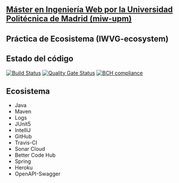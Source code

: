## [Máster en Ingeniería Web por la Universidad Politécnica de Madrid (miw-upm)](http://miw.etsisi.upm.es)
## Práctica de Ecosistema (IWVG-ecosystem)

## Estado del código
[![Build Status](https://travis-ci.org/msanchezv/iwvg-ecosystem-maria-sanchez.svg?branch=develop)](https://travis-ci.org/msanchezv/iwvg-ecosystem-maria-sanchez) 
[![Quality Gate Status](https://sonarcloud.io/api/project_badges/measure?project=es.upm.miw%3Aiwvg-ecosystem-maria-sanchez&metric=alert_status)](https://sonarcloud.io/dashboard?id=es.upm.miw%3Aiwvg-ecosystem-maria-sanchez)
[![BCH compliance](https://bettercodehub.com/edge/badge/msanchezv/iwvg-ecosystem-maria-sanchez?branch=develop)](https://bettercodehub.com/)

## Ecosistema
* Java
* Maven
* Logs
* JUnit5
* IntelliJ
* GitHub
* Travis-CI
* Sonar Cloud
* Better Code Hub
* Spring
* Heroku
* OpenAPI-Swagger

